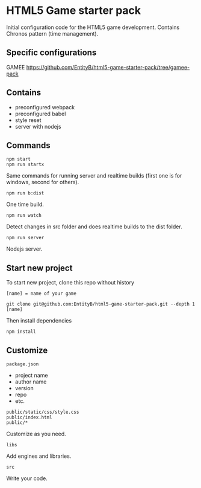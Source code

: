 # HTML5 Game starter pack

Initial configuration code for the HTML5 game development. Contains Chronos pattern (time management). 

## Specific configurations

GAMEE https://github.com/EntityB/html5-game-starter-pack/tree/gamee-pack

## Contains

 - preconfigured webpack
 - preconfigured babel
 - style reset
 - server with nodejs

## Commands

```
npm start
npm run startx
```
Same commands for running server and realtime builds (first one is for windows, second for others). 

```
npm run b:dist
```
One time build.

```
npm run watch
```
Detect changes in src folder and does realtime builds to the dist folder. 

```
npm run server
```
Nodejs server. 

## Start new project

To start new project, clone this repo without history
 
```
[name] = name of your game

git clone git@github.com:EntityB/html5-game-starter-pack.git --depth 1 [name]
```

Then install dependencies

```
npm install
```

## Customize

```
package.json
```
- project name
- author name
- version
- repo
- etc.

```
public/static/css/style.css
public/index.html
public/*
```
Customize as you need.
  
```
libs
```
Add engines and libraries. 

```
src
```
Write your code. 
